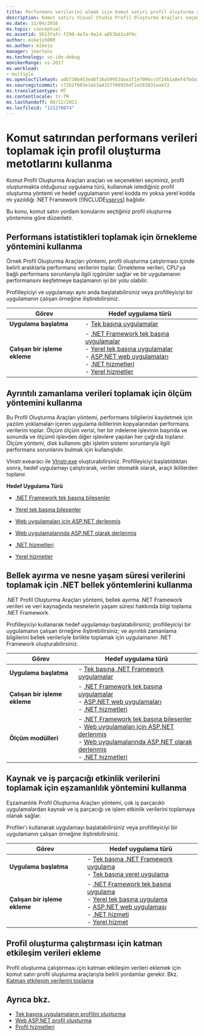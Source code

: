 ```yaml
---
title: Performans verilerini almak için komut satırı profil oluşturma yöntemlerini kullanma
description: Komut satırı Visual Studio Profil Oluşturma Araçları seçeneklerinin, profil oluşturmakta olduğunuz uygulama türü gibi faktörlere nasıl bağlı olduğunu öğrenin.
ms.date: 11/04/2016
ms.topic: conceptual
ms.assetid: 5613fafc-f298-4e7a-9a2d-a853b61cdf9c
author: mikejo5000
ms.author: mikejo
manager: jmartens
ms.technology: vs-ide-debug
monikerRange: vs-2017
ms.workload:
- multiple
ms.openlocfilehash: adb738b453ed8f26a59953daa3f1e7096ccdf24b1a8ef47bda19433a1ef4269c
ms.sourcegitcommit: c72b2f603e1eb3a4157f00926df2e263831ea472
ms.translationtype: MT
ms.contentlocale: tr-TR
ms.lasthandoff: 08/12/2021
ms.locfileid: "121270074"
---
```

# <a name="use-profiling-methods-to-collect-performance-data-from-the-command-line"></a>Komut satırından performans verileri toplamak için profil oluşturma metotlarını kullanma
Komut Profil Oluşturma Araçları araçları ve seçenekleri seçiminiz, profil oluşturmakta olduğunuz uygulama türü, kullanmak istediğiniz profil oluşturma yöntemi ve hedef uygulamanın yerel kodda mı yoksa yerel kodda mı yazıldığı .NET Framework [!INCLUDE[vsprvs](../code-quality/includes/vsprvs_md.md)] bağlıdır.

 Bu konu, komut satırı yordam konularını seçtiğiniz profil oluşturma yöntemine göre düzenletir.

## <a name="use-the-sampling-method-to-collect-performance-statistics"></a>Performans istatistikleri toplamak için örnekleme yöntemini kullanma
 Örnek Profil Oluşturma Araçları yöntemi, profil oluşturma çalıştırması içinde belirli aralıklarla performans verilerini toplar. Örnekleme verileri, CPU'ya bağlı performans sorunlarıyla ilgili içgörüler sağlar ve bir uygulamanın performansını keşfetmeye başlamanın iyi bir yolu olabilir.

 Profilleyiciyi ve uygulamayı aynı anda başlatabilirsiniz veya profilleyiciyi bir uygulamanın çalışan örneğine iliştirebilirsiniz.

|Görev|Hedef uygulama türü|
|----------|-----------------------------|
|**Uygulama başlatma**|-   [Tek başına uygulamalar](../profiling/how-to-launch-a-stand-alone-app-and-collect-application-statistics.md)|
|**Çalışan bir işleme ekleme**|-   [.NET Framework tek başına uygulamalar](../profiling/how-to-attach-the-profiler-to-a-dotnet-app-and-collect-application-statistics.md)<br />-   [Yerel tek başına uygulamalar](../profiling/how-to-attach-the-profiler-to-a-native-app-and-collect-application-statistics.md)<br />-   [ASP.NET web uygulamaları](../profiling/how-to-attach-the-profiler-to-an-aspnet-web-application-to-collect-application-statistics-by-using-the-command-line.md)<br />-   [.NET hizmetleri](../profiling/how-to-attach-the-profiler-to-a-dotnet-service-to-collect-application-statistics-by-using-the-command-line.md)<br />-   [Yerel hizmetler](../profiling/how-to-attach-the-profiler-to-a-native-service-to-collect-application-statistics-by-using-the-command-line.md)|

## <a name="use-the-instrumentation-method-to-collect-detailed-timing-data"></a>Ayrıntılı zamanlama verileri toplamak için ölçüm yöntemini kullanma
 Bu Profil Oluşturma Araçları yöntemi, performans bilgilerini kaydetmek için yazılım yoklamaları içeren uygulama ikililerinin kopyalarından performans verilerini toplar. Ölçüm ölçüm verisi, her bir irdeleme işlevinin başında ve sonunda ve ölçümli işlevden diğer işlevlere yapılan her çağrıda toplanır. Ölçüm yöntemi, disk kullanımı gibi işletim sistemi sorunlarıyla ilgili performans sorunlarını bulmak için kullanışlıdır.

 VInstr.exearacı ile [VInstr.exe](../profiling/vsinstr.md) oluşturabilirsiniz. Profilleyiciyi başlatıldıktan sonra, hedef uygulamayı çalıştırarak, veriler otomatik olarak, araçlı ikililerden toplanır.

 **Hedef Uygulama Türü**

- [.NET Framework tek başına bileşenler](../profiling/how-to-instrument-a-dotnet-framework-component-and-collect-timing-data.md)

- [Yerel tek başına bileşenler](../profiling/how-to-instrument-a-native-component-and-collect-timing-data.md)

- [Web uygulamaları için ASP.NET derlenmiş](../profiling/how-to-instrument-statically-compiled-aspnet-and-collect-detailed-timing-data.md)

- [Web uygulamalarında ASP.NET olarak derlenmiş](../profiling/how-to-instrument-a-dynamically-compiled-aspnet-app-and-collect-timing-data.md)

- [.NET hizmetleri](../profiling/how-to-instrument-a-dotnet-service-and-collect-detailed-timing-data-by-using-the-profiler-command-line.md)

- [Yerel hizmetler](../profiling/how-to-instrument-a-native-service-and-collect-detailed-timing-data-by-using-the-profiler-command-line.md)

## <a name="use-net-memory-methods-to-collect-memory-allocation-and-object-lifetime-data"></a>Bellek ayırma ve nesne yaşam süresi verilerini toplamak için .NET bellek yöntemlerini kullanma
 .NET Profil Oluşturma Araçları yöntemi, bellek ayırma .NET Framework verileri ve veri kaynağında nesnelerin yaşam süresi hakkında bilgi toplama .NET Framework.

 Profilleyiciyi kullanarak hedef uygulamayı başlatabilirsiniz; profilleyiciyi bir uygulamanın çalışan örneğine iliştirebilirsiniz; ve ayrıntılı zamanlama bilgilerini bellek verileriyle birlikte toplamak için uygulamanın .NET Framework oluşturabilirsiniz.

|Görev|Hedef uygulama türü|
|----------|-----------------------------|
|**Uygulama başlatma**|-   [Tek başına .NET Framework uygulamalar](../profiling/how-to-launch-a-stand-alone-dotnet-framework-app-to-collect-memory-data.md)|
|**Çalışan bir işleme ekleme**|-   [.NET Framework tek başına uygulamalar](../profiling/how-to-attach-the-profiler-to-a-dotnet-framework-app-to-collect-memory-data.md)<br />-   [ASP.NET web uygulamaları](../profiling/how-to-attach-the-profiler-to-an-aspnet-web-application-to-collect-memory-data-by-using-the-command-line.md)<br />-   [.NET hizmetleri](../profiling/how-to-attach-the-profiler-to-a-dotnet-service-to-collect-memory-data-by-using-the-command-line.md)|
|**Ölçüm modülleri**|-   [.NET Framework tek başına bileşenler](../profiling/how-to-instrument-a-dotnet-framework-component-and-collect-memory-data.md)<br />-   [Web uygulamaları için ASP.NET derlenmiş](../profiling/how-to-instrument-a-statically-compiled-aspnet-app-and-collect-memory-data.md)<br />-   [Web uygulamalarında ASP.NET olarak derlenmiş](../profiling/how-to-instrument-a-dynamically-compiled-aspnet-web-application-and-collect-memory-data.md)<br />-   [.NET hizmetleri](../profiling/how-to-instrument-a-dotnet-framework-service-and-collect-memory-data-by-using-the-profiler-command-line.md)|

## <a name="use-the-concurrency-method-to-collect-resource-contention-and-thread-activity-data"></a>Kaynak ve iş parçacığı etkinlik verilerini toplamak için eşzamanlılık yöntemini kullanma
 Eşzamanlılık Profil Oluşturma Araçları yöntemi, çok iş parçacıklı uygulamalardan kaynak ve iş parçacığı ve işlem etkinlik verilerini toplamaya olanak sağlar.

 Profiler'ı kullanarak uygulamayı başlatabilirsiniz veya profilleyiciyi bir uygulamanın çalışan örneğine iliştirebilirsiniz.

|Görev|Hedef uygulama türü|
|----------|-----------------------------|
|**Uygulama başlatma**|-   [Tek başına .NET Framework uygulama](../profiling/how-to-launch-a-stand-alone-dotnet-framework-app-to-collect-concurrency-data.md)<br />-   [Tek başına yerel uygulama](../profiling/how-to-launch-a-stand-alone-native-application-to-collect-concurrency-data.md)|
|**Çalışan bir işleme ekleme**|-   [.NET Framework tek başına uygulama](../profiling/how-to-attach-the-profiler-to-a-dotnet-app-and-collect-concurrency-data.md)<br />-   [Yerel tek başına uygulama](../profiling/how-to-attach-the-profiler-to-a-native-app-and-collect-concurrency-data.md)<br />-   [ASP.NET web uygulaması](../profiling/how-to-attach-the-profiler-to-an-aspnet-web-application-to-collect-concurrency-data-by-using-the-command-line.md)<br />-   [.NET hizmeti](../profiling/how-to-attach-the-profiler-to-a-dotnet-service-to-collect-concurrency-data-by-using-the-command-line.md)<br />-   [Yerel hizmet](../profiling/how-to-attach-the-profiler-to-a-native-service-to-collect-concurrency-data-by-using-the-command-line.md)|

## <a name="add-tier-interaction-data-to-a-profiling-run"></a>Profil oluşturma çalıştırması için katman etkileşim verileri ekleme
 Profil oluşturma çalıştırması için katman etkileşim verileri eklemek için komut satırı profil oluşturma araçlarıyla belirli yordamlar gerekir. Bkz. [Katman etkileşim verilerini toplama](../profiling/adding-tier-interaction-data-from-the-command-line.md)

## <a name="see-also"></a>Ayrıca bkz.
- [Tek başına uygulamaların profilini oluşturma](../profiling/command-line-profiling-of-stand-alone-applications.md)
- [Web ASP.NET profil oluşturma](../profiling/command-line-profiling-of-aspnet-web-applications.md)
- [Profil hizmetleri](../profiling/command-line-profiling-of-services.md)
